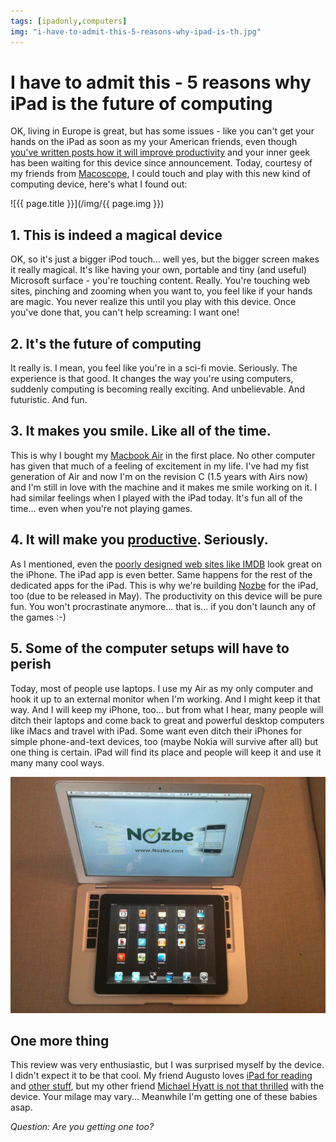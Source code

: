 ```yaml
---
tags: [ipadonly,computers]
img: "i-have-to-admit-this-5-reasons-why-ipad-is-th.jpg"
---
```


# I have to admit this - 5 reasons why iPad is the future of computing


OK, living in Europe is great, but has some issues - like you can't get your hands on the iPad as soon as my your American friends, even though [you've written posts how it will improve productivity](http://michaelnozbe.com/7-ways-the-new-apple-ipad-will-increase-your) and your inner geek has been waiting for this device since announcement. Today, courtesy of my friends from [Macoscope](http://macoscope.net), I could touch and play with this new kind of computing device, here's what I found out:

<!--More-->

![{{ page.title }}](/img/{{ page.img }})

## 1. This is indeed a magical device

OK, so it's just a bigger iPod touch... well yes, but the bigger screen makes it really magical. It's like having your own, portable and tiny (and useful) Microsoft surface - you're touching content. Really. You're touching web sites, pinching and zooming when you want to, you feel like if your hands are magic. You never realize this until you play with this device. Once you've done that, you can't help screaming: I want one!

## 2. It's the future of computing

It really is. I mean, you feel like you're in a sci-fi movie. Seriously. The experience is that good. It changes the way you're using computers, suddenly computing is becoming really exciting. And unbelievable. And futuristic. And fun.

## 3. It makes you smile. Like all of the time.

This is why I bought my [Macbook Air](http://michaelnozbe.com/macbook-air-rocks-5-things-pc-notebook-manufa) in the first place. No other computer has given that much of a feeling of excitement in my life. I've had my fist generation of Air and now I'm on the revision C (1.5 years with Airs now) and I'm still in love with the machine and it makes me smile working on it. I had similar feelings when I played with the iPad today. It's fun all of the time... even when you're not playing games.

## 4. It will make you [productive](http://michaelnozbe.com/7-ways-the-new-apple-ipad-will-increase-your). Seriously.

As I mentioned, even the [poorly designed web sites like IMDB](http://michaelnozbe.com/imdb-how-apples-iphone-or-ipad-interface-make) look great on the iPhone. The iPad app is even better. Same happens for the rest of the dedicated apps for the iPad. This is why we're building [Nozbe][n] for the iPad, too (due to be released in May). The productivity on this device will be pure fun. You won't procrastinate anymore... that is... if you don't launch any of the games :-)

## 5. Some of the computer setups will have to perish

Today, most of people use laptops. I use my Air as my only computer and hook it up to an external monitor when I'm working. And I might keep it that way. And I will keep my iPhone, too... but from what I hear, many people will ditch their laptops and come back to great and powerful desktop computers like iMacs and travel with iPad. Some want even ditch their iPhones for simple phone-and-text devices, too (maybe Nokia will survive after all) but one thing is certain. iPad will find its place and people will keep it and use it many many cool ways.

![{{ page.title }} 2](/img/i-have-to-admit-this-5-reasons-why-ipad-is-th-2.jpg)

## One more thing

This review was very enthusiastic, but I was surprised myself by the device. I didn't expect it to be that cool. My friend Augusto loves [iPad for reading](http://augustopinaud.com/an-unexpected-surprise-with-the-ipad/) and [other stuff](http://augustopinaud.com/the-ipad-air-an-ipad-review/), but my other friend [Michael Hyatt is not that thrilled](http://michaelhyatt.com/2010/04/the-ipad-an-elegant-solution-in-search-of-a-problem.html) with the device. Your milage may vary... Meanwhile I'm getting one of these babies asap.

_Question: Are you getting one too?_



[n]: https://michael.gratis/nozbe